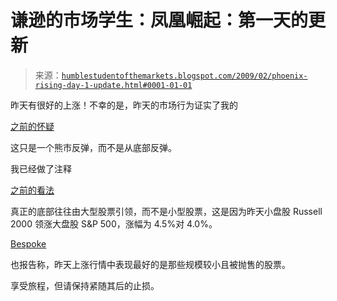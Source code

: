 <!--yml

分类：未分类

日期：2024-05-18 00:57:52

-->

# 谦逊的市场学生：凤凰崛起：第一天的更新

> 来源：[`humblestudentofthemarkets.blogspot.com/2009/02/phoenix-rising-day-1-update.html#0001-01-01`](https://humblestudentofthemarkets.blogspot.com/2009/02/phoenix-rising-day-1-update.html#0001-01-01)

昨天有很好的上涨！不幸的是，昨天的市场行为证实了我的

[之前的怀疑](http://humblestudentofthemarkets.blogspot.com/2009/02/phoenix-rising.html)

这只是一个熊市反弹，而不是从底部反弹。

我已经做了注释

[之前的看法](http://humblestudentofthemarkets.blogspot.com/2008/05/waiting-for-ride-on-phoenix.html)

真正的底部往往由大型股票引领，而不是小型股票，这是因为昨天小盘股 Russell 2000 领涨大盘股 S&P 500，涨幅为 4.5%对 4.0%。

[Bespoke](http://bespokeinvest.typepad.com/bespoke/2009/02/a-losers-rally.html)

也报告称，昨天上涨行情中表现最好的是那些规模较小且被抛售的股票。

享受旅程，但请保持紧随其后的止损。

